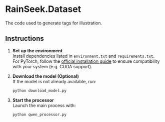 # RainSeek.Dataset

The code used to generate tags for illustration.

## Instructions

1. **Set up the environment**  
   Install dependencies listed in `environment.txt` and `requirements.txt`.  
   For PyTorch, follow the [official installation guide](https://pytorch.org/get-started/locally/) to ensure compatibility with your system (e.g. CUDA support).

2. **Download the model (Optional)**  
   If the model is not already available, run:
   ```bash
   python download_model.py
   ```

3. **Start the processor**  
   Launch the main process with:
   ```bash
   python qwen_processor.py
   ```
